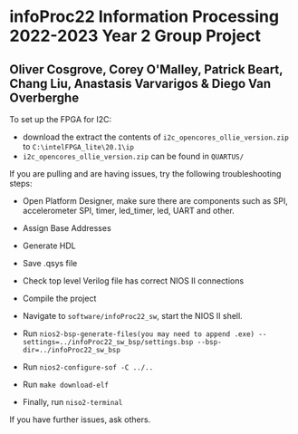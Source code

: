 # infoProc22 Information Processing 2022-2023 Year 2 Group Project

## Oliver Cosgrove, Corey O'Malley, Patrick Beart, Chang Liu, Anastasis Varvarigos & Diego Van Overberghe

To set up the FPGA for I2C: 

- download the extract the contents of `i2c_opencores_ollie_version.zip` to `C:\intelFPGA_lite\20.1\ip`
- `i2c_opencores_ollie_version.zip` can be found in `QUARTUS/`

If you are pulling and are having issues, try the following troubleshooting steps:

- Open Platform Designer, make sure there are components such as SPI, accelerometer SPI, timer, led_timer, led, UART and other.

- Assign Base Addresses
- Generate HDL
- Save .qsys file
- Check top level Verilog file has correct NIOS II connections
- Compile the project
- Navigate to `software/infoProc22_sw`, start the NIOS II shell.
- Run `nios2-bsp-generate-files(you may need to append .exe) --settings=../infoProc22_sw_bsp/settings.bsp --bsp-dir=../infoProc22_sw_bsp`
- Run `nios2-configure-sof -C ../..`
- Run `make download-elf`
- Finally, run `niso2-terminal`

If you have further issues, ask others.
